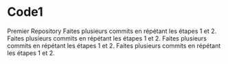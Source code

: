 # Code1

Premier Repository
Faites plusieurs commits en répétant les étapes 1 et 2.
Faites plusieurs commits en répétant les étapes 1 et 2.
Faites plusieurs commits en répétant les étapes 1 et 2.
Faites plusieurs commits en répétant les étapes 1 et 2.
